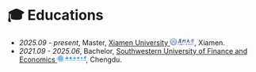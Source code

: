 # 🎓 Educations

- *2025.09 - present*, Master, <a href='https://www.xmu.edu.cn/'>Xiamen University <img src='./images/title/XMU.png' alt="Xiamen University" style="height: 1em;"></a>, Xiamen.
- *2021.09 - 2025.06*, Bachelor, <a href='https://www.swufe.edu.cn/'>Southwestern University of Finance and Economics <img src='./images/title/SWUFE.png' alt="Southwestern University of Finance and Economics" style="height: 1em;"></a>, Chengdu.
